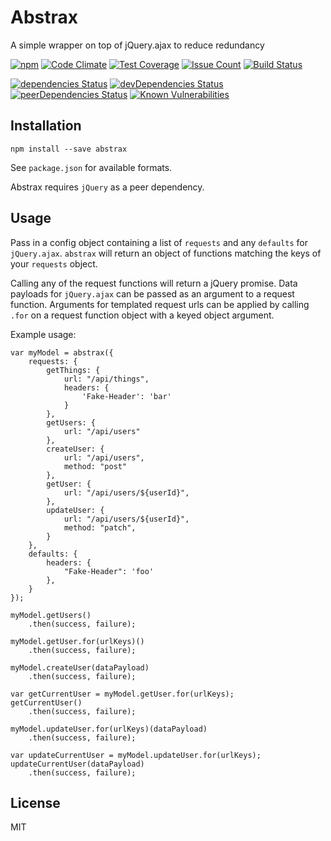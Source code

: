 # Abstrax

A simple wrapper on top of jQuery.ajax to reduce redundancy

[![npm](https://img.shields.io/npm/v/abstrax.svg?maxAge=2592000)](https://www.npmjs.com/package/abstrax)
[![Code
Climate](https://codeclimate.com/github/farneman/abstrax/badges/gpa.svg)](https://codeclimate.com/github/farneman/abstrax)
[![Test
Coverage](https://codeclimate.com/github/farneman/abstrax/badges/coverage.svg)](https://codeclimate.com/github/farneman/abstrax/coverage)
[![Issue
Count](https://codeclimate.com/github/farneman/abstrax/badges/issue_count.svg)](https://codeclimate.com/github/farneman/abstrax)
[![Build
Status](https://travis-ci.org/farneman/abstrax.svg?branch=master)](https://travis-ci.org/farneman/abstrax)

[![dependencies
Status](https://david-dm.org/farneman/abstrax/status.svg)](https://david-dm.org/farneman/abstrax)
[![devDependencies
Status](https://david-dm.org/farneman/abstrax/dev-status.svg)](https://david-dm.org/farneman/abstrax?type=dev)
[![peerDependencies
Status](https://david-dm.org/farneman/abstrax/peer-status.svg)](https://david-dm.org/farneman/abstrax?type=peer)
[![Known
Vulnerabilities](https://snyk.io/test/npm/name/badge.svg)](https://snyk.io/test/npm/name)

## Installation

```
npm install --save abstrax
```

See `package.json` for available formats.

Abstrax requires `jQuery` as a peer dependency.

## Usage

Pass in a config object containing a list of `requests` and any `defaults` for
`jQuery.ajax`. `abstrax` will return an object of functions matching the keys
of your `requests` object.

Calling any of the request functions will return a jQuery promise. Data
payloads for `jQuery.ajax` can be passed as an argument to a request function.
Arguments for templated request urls can be applied by calling `.for` on a
request function object with a keyed object argument.

Example usage:

```
var myModel = abstrax({
    requests: {
        getThings: {
            url: "/api/things",
            headers: {
                'Fake-Header': 'bar'
            }
        },
        getUsers: {
            url: "/api/users"
        },
        createUser: {
            url: "/api/users",
            method: "post"
        },
        getUser: {
            url: "/api/users/${userId}",
        },
        updateUser: {
            url: "/api/users/${userId}",
            method: "patch",
        }
    },
    defaults: {
        headers: {
            "Fake-Header": 'foo'
        },
    }
});

myModel.getUsers()
    .then(success, failure);

myModel.getUser.for(urlKeys)()
    .then(success, failure);

myModel.createUser(dataPayload)
    .then(success, failure);

var getCurrentUser = myModel.getUser.for(urlKeys);
getCurrentUser()
    .then(success, failure);

myModel.updateUser.for(urlKeys)(dataPayload)
    .then(success, failure);

var updateCurrentUser = myModel.updateUser.for(urlKeys);
updateCurrentUser(dataPayload)
    .then(success, failure);
```

## License

MIT
